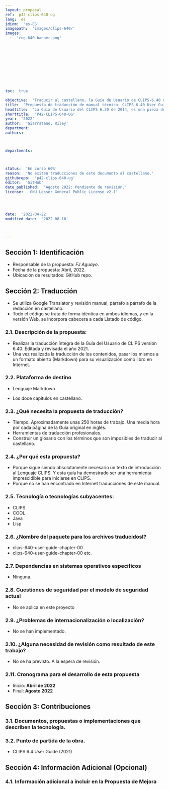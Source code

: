 ```yaml
---
layout: proposal
ref:  p42-clips-640-ug
lang:  es
idiom:  'es-ES'
imagepath:  'images/clips-640/'
images:
  -  'cug-640-banner.png'











toc:  true

objective:  'Traducir al castellano, la Guía de Usuario de CLIPS-6.40 que ha sido revisada por Giarratano y Riley el año 2021.'
title:  'Propuesta de traducción de manual técnico: CLIPS 6.40 User Guide al castellano'
headtitle:  'La Guía de Usuario del CLIPS 6.30 de 2014, es una pieza de documentación casi imprescindible para iniciarse en la programación no-imperativa guiada por hechos y acciones. Ha sido revisada por el Dr. Giarratano J.C. y Editada por Riley el año pasado, 2021. La nueva versión de CLIPS 6.40 User Guide contiene los últimos avances de la versión 6.40.'
shorttitle:  'P42-CLIPS-640-UG'
year:  '2022'
author:  'Giarratano, Riley'
department:  
authors:



departments:



status:  'En curso 60%'
reason:  'No exiten traducciones de este documento al castellano.'
githubrepo:  'p42-clips-640-ug'
editor:  'GitHub'
date_published:  'Agosto 2022: Pendiente de revisión.'
license:  'GNU Lesser General Public License v2.1'




date:  '2022-04-22'
modified_date:  '2022-08-10'



---
```








  

##   Sección 1: Identificación
-  Responsable de la propuesta: _FJ Aguayo_.
-  Fecha de la propuesta: Abril, 2022.
-  Ubicación de resultados: GitHub repo.

##   Sección 2: Traducción
-  Se utiliza Google Translator y revisión manual, párrafo a párrafo de la redacción en castellano.
-  Todo el código se trata de forma idéntica en ambos idiomas, y en la versión Web, se incorpora cabecera a cada Listado de código.

###  2.1. Descripción de la propuesta:

-  Realizar la traducción íntegra de la Guía del Usuario de CLIPS versión 6.40. Editada y revisada el año 2021.
-  Una vez realizada la traducción de los contenidos, pasar los mismos a un formato abierto (Markdown) para su visualización como libro en Internet.

###  2.2. Plataforma de destino
-  Lenguaje Markdown
  
-  Los doce capítulos en castellano.




###  2.3. ¿Qué necesita la propuesta de traducción?
-  Tiempo. Aproximadamente unas 250 horas de trabajo. Una media hora por cada página de la Guía original en inglés.
-  Herramientas de traducción profesionales.
-  Construir un glosario con los términos que son imposibles de traducir al castellano.


###  2.4. ¿Por qué esta propuesta?
-  Porque sigue siendo absolutamente necesario un texto de introducción al Lenguaje CLIPS. Y esta guía ha demostrado ser una herramienta imprescidible para iniciarse en CLIPS.
-  Porque no se han encontrado en Internet traducciones de este manual.






###  2.5. Tecnología o tecnologías subyacentes:
-  CLIPS
-  COOL
-  Java
-  Lisp








###  2.6. ¿Nombre del paquete para los archivos traducidosI?
-    clips-640-user-guide-chapter-00
-    clips-640-user-guide-chapter-00
etc.












###  2.7. Dependencias en sistemas operativos específicos
-  Ninguna.












###  2.8. Cuestiones de seguridad por el modelo de seguridad actual
-  No se aplica en este proyecto














###  2.9. ¿Problemas de internacionalización o localización?
-  No se han implementado.















###  2.10. ¿Alguna necesidad de revisión como resultado de este trabajo?
-  No se ha previsto. A la espera de revisión.
















###  2.11. Cronograma para el desarrollo de esta propuesta
-   Inicio: **Abril de 2022**
-   Final: **Agosto 2022**
















##   Sección 3: Contribuciones




###  3.1. Documentos, propuestas o implementaciones que describen la tecnología.















###  3.2. Punto de partida de la obra.
-   CLIPS 6.4 User Guide (2021) 



















##   Sección 4: Información Adicional (Opcional)












###  4.1. Información adicional a incluir en la Propuesta de Mejora
  
  








